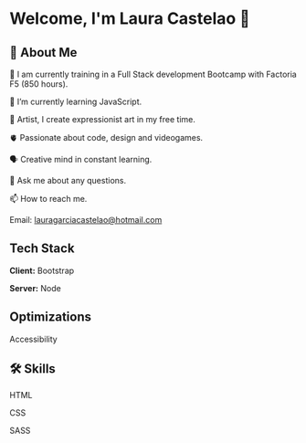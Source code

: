 
# Welcome, I'm Laura Castelao 👋


## 🚀 About Me


🔭 I am currently training in a Full Stack development Bootcamp with Factoria F5 (850 hours).

🌱 I’m currently learning JavaScript.

🎨 Artist, I create expressionist art in my free time.

🫀 Passionate about code, design and videogames.

🗣️ Creative mind in constant learning.

💬 Ask me about any questions.

📫 How to reach me.

Email: lauragarciacastelao@hotmail.com


## Tech Stack

**Client:** Bootstrap

**Server:** Node


## Optimizations  


Accessibility



## 🛠 Skills
HTML

CSS

SASS

